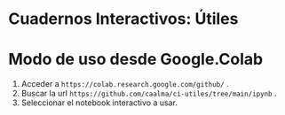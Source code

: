 # Cuadernos Interactivos: Útiles


# Modo de uso desde Google.Colab

1. Acceder a `https://colab.research.google.com/github/` .
2. Buscar la url `https://github.com/caalma/ci-utiles/tree/main/ipynb` .
3. Seleccionar el notebook interactivo a usar.
